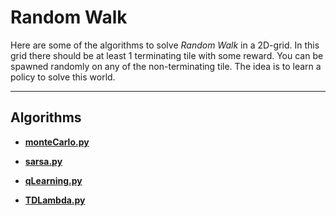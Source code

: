 Random Walk
===========

Here are some of the algorithms to solve _Random Walk_ in a 2D-grid.
In this grid there should be at least 1 terminating tile with some reward.
You can be spawned randomly on any of the non-terminating tile. The idea 
is to learn a policy to solve this world.

---

## Algorithms

* [__monteCarlo.py__](./monteCarlo.py)  

* [__sarsa.py__](./sarsa.py)  

* [__qLearning.py__](./qLearning.py)  

* [__TDLambda.py__](./TDLambda.py)  

